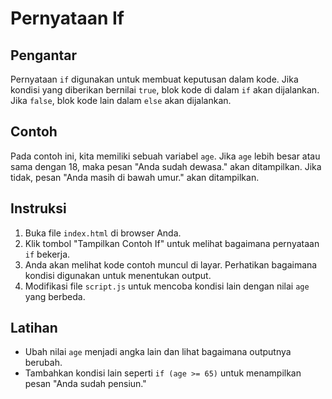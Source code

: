 # Pernyataan If

## Pengantar
Pernyataan `if` digunakan untuk membuat keputusan dalam kode. Jika kondisi yang diberikan bernilai `true`, blok kode di dalam `if` akan dijalankan. Jika `false`, blok kode lain dalam `else` akan dijalankan.

## Contoh
Pada contoh ini, kita memiliki sebuah variabel `age`. Jika `age` lebih besar atau sama dengan 18, maka pesan "Anda sudah dewasa." akan ditampilkan. Jika tidak, pesan "Anda masih di bawah umur." akan ditampilkan.

## Instruksi
1. Buka file `index.html` di browser Anda.
2. Klik tombol "Tampilkan Contoh If" untuk melihat bagaimana pernyataan `if` bekerja.
3. Anda akan melihat kode contoh muncul di layar. Perhatikan bagaimana kondisi digunakan untuk menentukan output.
4. Modifikasi file `script.js` untuk mencoba kondisi lain dengan nilai `age` yang berbeda.

## Latihan
- Ubah nilai `age` menjadi angka lain dan lihat bagaimana outputnya berubah.
- Tambahkan kondisi lain seperti `if (age >= 65)` untuk menampilkan pesan "Anda sudah pensiun."
